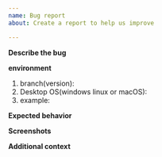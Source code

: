 ```yaml
---
name: Bug report
about: Create a report to help us improve

---
```


**Describe the bug**


**environment**
1. branch(version): 
2. Desktop OS(windows linux or macOS):
3. example: 

**Expected behavior**


**Screenshots**


**Additional context**
